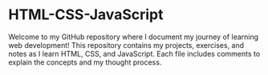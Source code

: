 # HTML-CSS-JavaScript
 Welcome to my GitHub repository where I document my journey of learning web development! This repository contains my projects, exercises, and notes as I learn HTML, CSS, and JavaScript. Each file includes comments to explain the concepts and my thought process.
